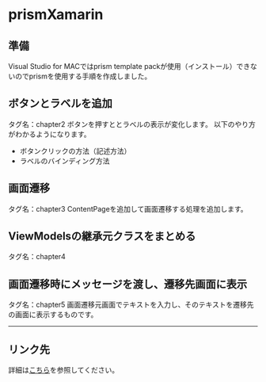 # prismXamarin
## 準備
Visual Studio for MACではprism template packが使用（インストール）できないのでprismを使用する手順を作成しました。

## ボタンとラベルを追加
タグ名：chapter2
ボタンを押すととラベルの表示が変化します。
以下のやり方がわかるようになります。
* ボタンクリックの方法（記述方法）
* ラベルのバインディング方法

## 画面遷移
タグ名：chapter3
ContentPageを追加して画面遷移する処理を追加します。

## ViewModelsの継承元クラスをまとめる
タグ名：chapter4

## 画面遷移時にメッセージを渡し、遷移先画面に表示
タグ名：chapter5
画面遷移元画面でテキストを入力し、そのテキストを遷移先の画面に表示するものです。

----
## リンク先
詳細は[こちら](http://gucchi4141.blogspot.com/)を参照してください。
